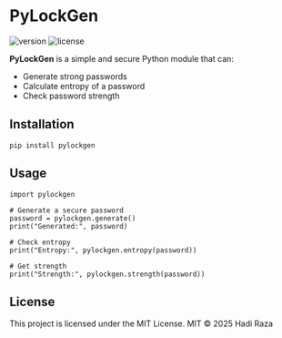 # PyLockGen

![version](https://img.shields.io/badge/version-1.3.1-blue.svg)
![license](https://img.shields.io/badge/license-MIT-green)

**PyLockGen** is a simple and secure Python module that can:
-  Generate strong passwords
-  Calculate entropy of a password
-  Check password strength

## Installation

```
pip install pylockgen
```

## Usage
```
import pylockgen

# Generate a secure password
password = pylockgen.generate()
print("Generated:", password)

# Check entropy
print("Entropy:", pylockgen.entropy(password))

# Get strength 
print("Strength:", pylockgen.strength(password))

```

## License
This project is licensed under the MIT License.
MIT © 2025 Hadi Raza